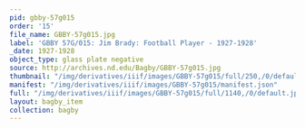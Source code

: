 ```yaml
---
pid: gbby-57g015
order: '15'
file_name: GBBY-57g015.jpg
label: 'GBBY 57G/015: Jim Brady: Football Player - 1927-1928'
_date: 1927-1928
object_type: glass plate negative
source: http://archives.nd.edu/Bagby/GBBY-57g015.jpg
thumbnail: "/img/derivatives/iiif/images/GBBY-57g015/full/250,/0/default.jpg"
manifest: "/img/derivatives/iiif/images/GBBY-57g015/manifest.json"
full: "/img/derivatives/iiif/images/GBBY-57g015/full/1140,/0/default.jpg"
layout: bagby_item
collection: bagby
---
```

